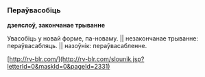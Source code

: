 ### Пераўвасобіць
**дзеяслоў, закончанае трыванне**

Увасобіць у новай форме, па-новаму. || незакончанае трыванне: пераўвасабляць. || назоўнік: пераўвасабленне.

<a rel="author">[http://rv-blr.com/](http://rv-blr.com/slounik.jsp?letterId=0&maskId=0&pageId=2331)</a>
